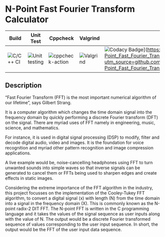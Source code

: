 # N-Point Fast Fourier Transform Calculator

| Build | Unit Test | Cppcheck | Valgrind | Codacy |
|-------|-----------|----------|----------|--------|
| ![C/C++ CI](https://github.com/stepin105296/N-Point_Fast_Fourier_Transform_Calculator/workflows/C/C++%20CI/badge.svg?branch=master) | ![Unit testing](https://github.com/stepin105296/N-Point_Fast_Fourier_Transform_Calculator/workflows/Unit%20testing/badge.svg) | ![cppcheck-action](https://github.com/stepin105296/N-Point_Fast_Fourier_Transform_Calculator/workflows/cppcheck-action/badge.svg) | ![Valgrind](https://github.com/stepin105296/N-Point_Fast_Fourier_Transform_Calculator/workflows/Valgrind/badge.svg) | ![Codacy Badge](https://app.codacy.com/project/badge/Grade/e558ae86aab346f5bc08c0e7782eaf69)](https://www.codacy.com/gh/stepin105296/N-Point_Fast_Fourier_Transform_Calculator/dashboard?utm_source=github.com&amp;utm_medium=referral&amp;utm_content=stepin105296/N-Point_Fast_Fourier_Transform_Calculator&amp;utm_campaign=Badge_Grade) |

## Description

“Fast Fourier Transform (FFT) is the most important numerical algorithm of our lifetime”, says Gilbert Strang. 

It is a computer algorithm which changes the time domain signal into the frequency domain by quickly performing a discrete Fourier transform (DFT) on the signal. There are myriad uses of FFT namely in engineering, music, science, and mathematics.

For instance, it is used in digital signal processing (DSP) to modify, filter and decode digital audio, video and images. It is the foundation for voice recognition and myriad other pattern recognition and image compression applications. 

A live example would be, noise-cancelling headphones using FFT to turn unwanted sounds into simple waves so that inverse signals can be generated to cancel them or FFTs being used to sharpen edges and create effects in static images. 

Considering the extreme importance of the FFT algorithm in the industry, this project focusses on the implementation of the Cooley-Tukey FFT algorithm, to convert a digital signal (x) with length (N) from the time domain into a signal in the frequency domain (X). This is commonly known as the N-point radix-2 DIT FFT. The N-point FFT is written in the C programming language and it takes the values of the signal sequence as user inputs along with the value of N. The output would be a discrete Fourier transformed sequence of values corresponding to the user input sequence. In short, the output would be the FFT of the user input data sequence. 
